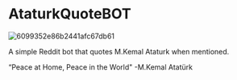 
# AtaturkQuoteBOT
![6099352e86b2441afc67db61](https://user-images.githubusercontent.com/85396359/131518563-fa3cfc42-6717-4278-b768-443e3369e6db.jpg)

A simple Reddit bot that quotes M.Kemal Ataturk when mentioned.

“Peace at Home, Peace in the World"
-M.Kemal Atatürk
